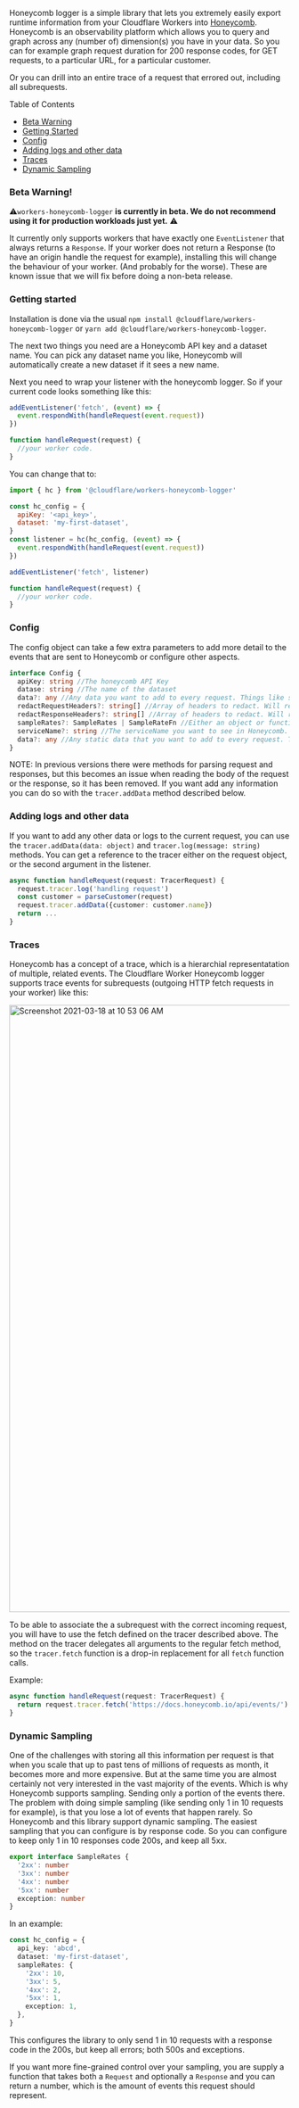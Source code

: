 Honeycomb logger is a simple library that lets you extremely easily export runtime information from your Cloudflare Workers into [Honeycomb](https://honeycomb.io).
Honeycomb is an observability platform which allows you to query and graph across any (number of) dimension(s) you have in your data. So you can for example graph request duration for 200 response codes, for GET requests, to a particular URL, for a particular customer.

Or you can drill into an entire trace of a request that errored out, including all subrequests.

Table of Contents

- [Beta Warning](#beta-warning)
- [Getting Started](#getting-started)
- [Config](#config)
- [Adding logs and other data](#adding-logs-and-other-data)
- [Traces](#traces)
- [Dynamic Sampling](#dynamic-sampling)

### Beta Warning!

⚠️`workers-honeycomb-logger` **is currently in beta. We do not recommend using it for production workloads just yet.** ⚠️

It currently only supports workers that have exactly one `EventListener` that always returns a `Response`. If your worker does not return a Response (to have an origin handle the request for example), installing this will change the behaviour of your worker. (And probably for the worse). These are known issue that we will fix before doing a non-beta release.

### Getting started

Installation is done via the usual `npm install @cloudflare/workers-honeycomb-logger` or `yarn add @cloudflare/workers-honeycomb-logger`.

The next two things you need are a Honeycomb API key and a dataset name. You can pick any dataset name you like, Honeycomb will automatically create a new dataset if it sees a new name.

Next you need to wrap your listener with the honeycomb logger. So if your current code looks something like this:

```javascript
addEventListener('fetch', (event) => {
  event.respondWith(handleRequest(event.request))
})

function handleRequest(request) {
  //your worker code.
}
```

You can change that to:

```javascript
import { hc } from '@cloudflare/workers-honeycomb-logger'

const hc_config = {
  apiKey: '<api_key>',
  dataset: 'my-first-dataset',
}
const listener = hc(hc_config, (event) => {
  event.respondWith(handleRequest(event.request))
})

addEventListener('fetch', listener)

function handleRequest(request) {
  //your worker code.
}
```

### Config

The config object can take a few extra parameters to add more detail to the events that are sent to Honeycomb or configure other aspects.

```typescript
interface Config {
  apiKey: string //The honeycomb API Key
  datase: string //The name of the dataset
  data?: any //Any data you want to add to every request. Things like service name, version info etc.
  redactRequestHeaders?: string[] //Array of headers to redact. Will replace value with `REDACTED`. default is ['authorization', 'cookie', 'referer'].
  redactResponseHeaders?: string[] //Array of headers to redact. Will replace value with `REDACTED`. default is ['set-cookie'].
  sampleRates?: SampleRates | SampleRateFn //Either an object or function that configured sampling (See below)
  serviceName?: string //The serviceName you want to see in Honeycomb. Defaults to 'worker'
  data?: any //Any static data that you want to add to every request. This could be a service or the version for example.
}
```

NOTE: In previous versions there were methods for parsing request and responses, but this becomes an issue when reading the body of the request or the response, so it has been removed. If you want add any information you can do so with the `tracer.addData` method described below.

### Adding logs and other data

If you want to add any other data or logs to the current request, you can use the `tracer.addData(data: object)` and `tracer.log(message: string)` methods.
You can get a reference to the tracer either on the request object, or the second argument in the listener.

```typescript
async function handleRequest(request: TracerRequest) {
  request.tracer.log('handling request')
  const customer = parseCustomer(request)
  request.tracer.addData({customer: customer.name})
  return ...
}
```

### Traces

Honeycomb has a concept of a trace, which is a hierarchial representatation of multiple, related events. The Cloudflare Worker Honeycomb logger supports trace events for subrequests (outgoing HTTP fetch requests in your worker) like this:

<img width="1089" alt="Screenshot 2021-03-18 at 10 53 06 AM" src="https://user-images.githubusercontent.com/890386/111732941-ca13d200-88ca-11eb-94cb-a4f30a462788.png">

To be able to associate the a subrequest with the correct incoming request, you will have to use the fetch defined on the tracer described above. The method on the tracer delegates all arguments to the regular fetch method, so the `tracer.fetch` function is a drop-in replacement for all `fetch` function calls.

Example:

```typescript
async function handleRequest(request: TracerRequest) {
  return request.tracer.fetch('https://docs.honeycomb.io/api/events/')
}
```

### Dynamic Sampling

One of the challenges with storing all this information per request is that when you scale that up to past tens of millions of requests as month, it becomes more and more expensive. But at the same time you are almost certainly not very interested in the vast majority of the events. Which is why Honeycomb supports sampling. Sending only a portion of the events there. The problem with doing simple sampling (like sending only 1 in 10 requests for example), is that you lose a lot of events that happen rarely. So Honeycomb and this library support dynamic sampling.
The easiest sampling that you can configure is by response code. So you can configure to keep only 1 in 10 responses code 200s, and keep all 5xx.

```typescript
export interface SampleRates {
  '2xx': number
  '3xx': number
  '4xx': number
  '5xx': number
  exception: number
}
```

In an example:

```typescript
const hc_config = {
  api_key: 'abcd',
  dataset: 'my-first-dataset',
  sampleRates: {
    '2xx': 10,
    '3xx': 5,
    '4xx': 2,
    '5xx': 1,
    exception: 1,
  },
}
```

This configures the library to only send 1 in 10 requests with a response code in the 200s, but keep all errors; both 500s and exceptions.

If you want more fine-grained control over your sampling, you are supply a function that takes both a `Request` and optionally a `Response` and you can return a number, which is the amount of events this request should represent.
